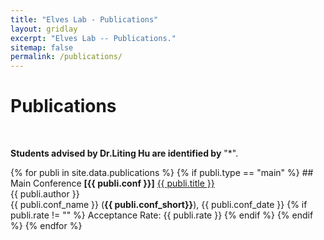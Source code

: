 ```yaml
---
title: "Elves Lab - Publications"
layout: gridlay
excerpt: "Elves Lab -- Publications."
sitemap: false
permalink: /publications/
---
```



# Publications

<p> &nbsp; </p>

<b>Students advised by Dr.Liting Hu are identified by</b> "*".

{% for publi in site.data.publications %}
  {% if publi.type == "main" %}
    ## Main Conference
    <b>[{{ publi.conf }}]</b> <a href="{{ publi.link }}">{{ publi.title }}</a><br />
    {{ publi.author }}<br />
    {{ publi.conf_name }} (<b>{{ publi.conf_short}}</b>), {{ publi.conf_date }}
    {% if publi.rate != "" %}
    Acceptance Rate: {{ publi.rate }}
    {% endif %}
  {% endif %}
{% endfor %}
